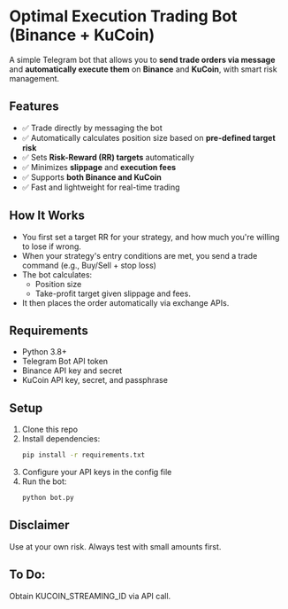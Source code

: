 # Optimal Execution Trading Bot (Binance + KuCoin)

A simple Telegram bot that allows you to **send trade orders via message** and **automatically execute them** on **Binance** and **KuCoin**, with smart risk management.

## Features
- ✅ Trade directly by messaging the bot
- ✅ Automatically calculates position size based on **pre-defined target risk**
- ✅ Sets **Risk-Reward (RR) targets** automatically
- ✅ Minimizes **slippage** and **execution fees**
- ✅ Supports **both Binance and KuCoin**
- ✅ Fast and lightweight for real-time trading

## How It Works
- You first set a target RR for your strategy, and how much you're willing to lose if wrong.
- When your strategy's entry conditions are met, you send a trade command (e.g., Buy/Sell + stop loss)
- The bot calculates:
  - Position size
  - Take-profit target given slippage and fees.
- It then places the order automatically via exchange APIs.

## Requirements
- Python 3.8+
- Telegram Bot API token
- Binance API key and secret
- KuCoin API key, secret, and passphrase

## Setup
1. Clone this repo
2. Install dependencies:
   ```bash
   pip install -r requirements.txt
   ```
3. Configure your API keys in the config file
4. Run the bot:
   ```bash
   python bot.py
   ```

## Disclaimer
Use at your own risk. Always test with small amounts first.

## To Do:
Obtain KUCOIN_STREAMING_ID via API call.



